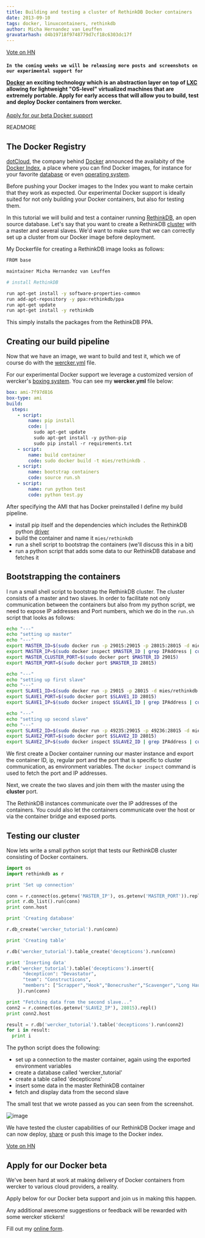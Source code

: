 ```yaml
---
title: Building and testing a cluster of RethinkDB Docker containers
date: 2013-09-10
tags: docker, linuxcontainers, rethinkdb
author: Micha Hernandez van Leuffen
gravatarhash: d4b19718f9748779d7cf18c6303dc17f
---
```


<!-- Auto-detect URL of current page and title if necessary -->
<a href="http://news.ycombinator.com/submit" class="hn-share-button">Vote on HN</a>

<h4 class="subheader">

    In the coming weeks we will be releasing more posts and screenshots on our experimental support for
<a href="http://docker.io">Docker</a> an exciting technology which is
an abstraction layer on top of <a
href="http://lxc.sourceforge.net/">LXC</a> allowing for lightweight "OS-level"
virtualized machines that are extremely portable.
Apply for early access that will allow you to build, test and deploy Docker containers from wercker.
</h4>

<div class="text-center">
<a href="http://wercker.com/docker/index.html#form" class="button radius secondary">Apply for our beta Docker support</a>
</div>

READMORE

## The Docker Registry

[dotCloud](https://www.dotcloud.com/), the company behind [Docker](http://docker.io) announced the
availabity of the [Docker Index](http://index.docker.io), a place where
you can find Docker images, for instance for your favorite [database](https://index.docker.io/u/mies/rethinkdb/) or
even [operating system](https://index.docker.io/_/ubuntu/).

Before pushing your Docker images to the Index you want to make certain that they work as expected.
Our experimental Docker support is ideally suited for not only building your Docker containers, but also for testing them.

In this tutorial we will build and test a container running [RethinkDB](http://rethinkdb.com), an open source database.
Let's say that you want to create a RethinkDB [cluster](http://rethinkdb.com/docs/start-a-cluster/) with a master and several slaves.
We'd want to make sure that we can correctly set up a cluster from our Docker image before deployment.

My Dockerfile for creating a RethinkDB image looks as follows:

``` bash
FROM base

maintainer Micha Hernandez van Leuffen

# install RethinkDB

run apt-get install -y software-properties-common
run add-apt-repository -y ppa:rethinkdb/ppa
run apt-get update
run apt-get install -y rethinkdb
```

This simply installs the packages from the RethinkDB PPA.

## Creating our build pipeline

Now that we have an image, we want to build and test it, which we of course do with the [wercker.yml](http://devcenter.wercker.com/articles/werckeryml/) file.

For our experimental Docker support we leverage a customized version of wercker's [boxing system](http://devcenter.wercker.com/articles/boxes/). You can see my **wercker.yml** file below:

``` yaml
box: ami-7f97d816
box-type: ami
build:
  steps:
    - script:
        name: pip install
        code: |
          sudo apt-get update
          sudo apt-get install -y python-pip
          sudo pip install -r requirements.txt
    - script:
        name: build container
        code: sudo docker build -t mies/rethinkdb .
    - script:
        name: bootstrap containers
        code: source run.sh
    - script:
        name: run python test
        code: python test.py
```

After specifying the AMI that has Docker preinstalled I define my build pipeline.

* install pip itself and the dependencies which includes the RethinkDB python [driver](http://rethinkdb.com/docs/install-drivers/python/)
* build the container and name it `mies/rethinkdb`
* run a shell script to bootstrap the containers (we'll discuss this in a bit)
* run a python script that adds some data to our RethinkDB database and fetches it

## Bootstrapping the containers

I run a small shell script to bootstrap the RethinkDB cluster. The cluster consists of a master and two slaves.
In order to facilitate not only communication between the containers but also from my python script, we need to expose IP addresses and Port numbers,
which we do in the `run.sh` script that looks as follows:

``` bash
echo "---"
echo "setting up master"
echo "---"
export MASTER_ID=$(sudo docker run -p 29015:29015 -p 28015:28015 -d mies/rethinkdb rethinkdb --bind all)
export MASTER_IP=$(sudo docker inspect $MASTER_ID | grep IPAddress | cut -d '"' -f 4)
export MASTER_CLUSTER_PORT=$(sudo docker port $MASTER_ID 29015)
export MASTER_PORT=$(sudo docker port $MASTER_ID 28015)

echo "---"
echo "setting up first slave"
echo "---"
export SLAVE1_ID=$(sudo docker run -p 29015 -p 28015 -d mies/rethinkdb rethinkdb --join $MASTER_IP:$MASTER_CLUSTER_PORT --bind all)
export SLAVE1_PORT=$(sudo docker port $SLAVE1_ID 28015)
export SLAVE1_IP=$(sudo docker inspect $SLAVE1_ID | grep IPAddress | cut -d '"' -f 4)

echo "---"
echo "setting up second slave"
echo "---"
export SLAVE2_ID=$(sudo docker run -p 49235:29015 -p 49236:28015 -d mies/rethinkdb rethinkdb --join $MASTER_IP:$MASTER_CLUSTER_PORT --bind all)
export SLAVE2_PORT=$(sudo docker port $SLAVE2_ID 28015)
export SLAVE2_IP=$(sudo docker inspect $SLAVE2_ID | grep IPAddress | cut -d '"' -f 4)
```

We first create a Docker container running our master instance and export the container ID, ip, regular port and the port that is specific to cluster communication, as environment variables.
The `docker inspect` command is used to fetch the port and IP addresses.

Next, we create the two slaves and join them with the master using the **cluster** port.

The RethinkDB instances communicate over the IP addresses of the containers. You could also let the containers communicate over the host or via the container bridge and exposed ports.

## Testing our cluster

Now lets write a small python script that tests our RethinkDB cluster consisting of Docker containers.

``` python
import os
import rethinkdb as r

print 'Set up connection'

conn = r.connect(os.getenv('MASTER_IP'), os.getenv('MASTER_PORT')).repl()
print r.db_list().run(conn)
print conn.host

print 'Creating database'

r.db_create('wercker_tutorial').run(conn)

print 'Creating table'

r.db('wercker_tutorial').table_create('decepticons').run(conn)

print 'Inserting data'
r.db('wercker_tutorial').table('decepticons').insert({
      "decepticon": "Devastator",
      "team": "Constructicons",
      "members": ["Scrapper","Hook","Bonecrusher","Scavenger","Long Haul","Mixmaster"]
    }).run(conn)

print "Fetching data from the second slave..."
conn2 = r.connect(os.getenv('SLAVE2_IP'), 28015).repl()
print conn2.host

result = r.db('wercker_tutorial').table('decepticons').run(conn2)
for i in result:
  print i
```

The python script does the following:

* set up a connection to the master container, again using the exported environment variables
* create a database called 'wercker_tutorial'
* create a table called 'decepticons'
* insert some data in the master RethinkDB container
* fetch and display data from the second slave

The small test that we wrote passed as you can seen from the screenshot.

![image](http://f.cl.ly/items/2b2M1R2n2y0M09260c3g/Screen%20Shot%202013-09-10%20at%202.40.50%20PM.png)

We have tested the cluster capabilities of our RethinkDB Docker image and can now deploy, [share](http://blog.wercker.com/2013/09/06/Building-and-Storing-Docker-Containers.html) or push this image to the Docker index.

<!-- Auto-detect URL of current page and title if necessary -->
<a href="http://news.ycombinator.com/submit" class="hn-share-button">Vote on HN</a>

## Apply for our Docker beta

We've been hard at work at making delivery of Docker containers from wercker to various cloud providers, a reality.

Apply below for our Docker beta support and join us in making this happen.

Any additional awesome suggestions or feedback will be rewarded with some wercker stickers!

<div id="wufoo-z7x4m1">
Fill out my <a href="http://wercker.wufoo.com/forms/z7x4m1">online form</a>.
</div>
<script type="text/javascript">var z7x4m1;(function(d, t) {
var s = d.createElement(t), options = {
'userName':'wercker',
'formHash':'z7x4m1',
'autoResize':true,
'height':'679',
'async':true,
'header':'show'};
s.src = ('https:' == d.location.protocol ? 'https://' : 'http://') + 'wufoo.com/scripts/embed/form.js';
s.onload = s.onreadystatechange = function() {
var rs = this.readyState; if (rs) if (rs != 'complete') if (rs != 'loaded') return;
try { z7x4m1 = new WufooForm();z7x4m1.initialize(options);z7x4m1.display(); } catch (e) {}};
var scr = d.getElementsByTagName(t)[0], par = scr.parentNode; par.insertBefore(s, scr);
})(document, 'script');</script>


